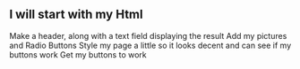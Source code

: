 ## I will start with my Html
Make a header, along with a text field displaying the result
Add my pictures and Radio Buttons
Style my page a little so it looks decent and can see if my buttons work
Get my buttons to work